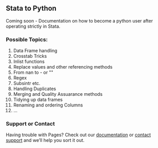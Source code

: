 ## Stata to Python

Coming soon - Documentation on how to become a python user after operating strictly in Stata.

### Possible Topics:
1. Data Frame handling
2. Crosstab Tricks
3. Inlist functions
4. Replace values and other referencing methods
  1. From nan to - or ""
  2. Regex
  3. Subsintr etc.
5. Handling Duplicates
6. Merging and Quality Assuarance methods
7. Tidying up data frames
  1. Renaming and ordering Columns
  2. ...




### Support or Contact

Having trouble with Pages? Check out our [documentation](https://help.github.com/categories/github-pages-basics/) or [contact support](https://github.com/contact) and we’ll help you sort it out.
